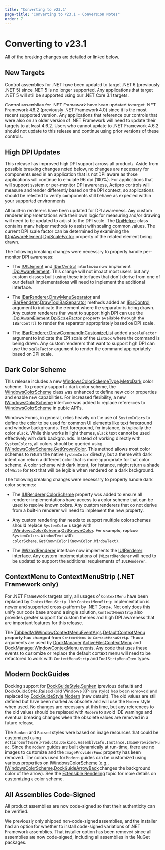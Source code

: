 ```yaml
---
title: "Converting to v23.1"
page-title: "Converting to v23.1 - Conversion Notes"
order: 7
---
```

# Converting to v23.1

All of the breaking changes are detailed or linked below.

## New Targets

Control assemblies for .NET have been updated to target .NET 6 (previously .NET 5) since .NET 5 is no longer supported.  Any applications that target .NET 5 will still be supported using our .NET Core 3.1 targets.

Control assemblies for .NET Framework have been updated to target .NET Framework 4.6.2 (previously .NET Framework 4.0) since it is the most recent supported version. Any applications that reference our controls that were also on an older version of .NET Framework will need to update their targets to at least 4.6.2. Users who cannot update to .NET Framework 4.6.2 should not update to this release and continue using prior versions of these controls.

## High DPI Updates

This release has improved high DPI support across all products. Aside from possible breaking changes noted below, no changes are necessary for components used in an application that is not DPI aware as those applications will continue to emulate 96 dpi (100%). For applications that will support system or per-monitor DPI awareness, Actipro controls will measure and render differently based on the DPI context, so applications should be retested to verify components still behave as expected within your supported environments.

All built-in renderers have been updated for DPI awareness. Any custom renderer implementations with their own logic for measuring and/or drawing will need to be updated to adjust to the DPI scale. The [DpiHelper](xref:@ActiproUIRoot.Drawing.DpiHelper) class contains many helper methods to assist with scaling common values. The current DPI scale factor can be determined by examining the [IDpiAwareElement](xref:@ActiproUIRoot.Controls.IDpiAwareElement).[DpiScaleFactor](xref:@ActiproUIRoot.Controls.IDpiAwareElement.DpiScaleFactor) property of the related element being drawn.

The following breaking changes were necessary to properly handle per-monitor DPI awareness:

- The [IUIElement](xref:@ActiproUIRoot.Controls.IUIElement) and [IBarControl](xref:@ActiproUIRoot.Controls.Bars.IBarControl) interfaces now implement [IDpiAwareElement](xref:@ActiproUIRoot.Controls.IDpiAwareElement).  This change will not impact most users, but any custom classes built using these interfaces that don't derive from one of our default implementations will need to implement the additional interface.

- The [IBarRenderer](xref:@ActiproUIRoot.Controls.Bars.IBarRenderer).[DrawMenuSeparator](xref:@ActiproUIRoot.Controls.Bars.IBarRenderer.DrawMenuSeparator*) and [IBarRenderer](xref:@ActiproUIRoot.Controls.Bars.IBarRenderer).[DrawToolBarSeparator](xref:@ActiproUIRoot.Controls.Bars.IBarRenderer.DrawToolBarSeparator*) methods added an [IBarControl](xref:@ActiproUIRoot.Controls.Bars.IBarControl) argument to indicate the element where the separator is being drawn. Any custom renderers that want to support high DPI can use the [IDpiAwareElement](xref:@ActiproUIRoot.Controls.IDpiAwareElement).[DpiScaleFactor](xref:@ActiproUIRoot.Controls.IDpiAwareElement.DpiScaleFactor) property available through the `IBarControl` to render the separator appropriately based on DPI scale.

- The [IBarRenderer](xref:@ActiproUIRoot.Controls.Bars.IBarRenderer).[DrawCommandInCustomizeList](xref:@ActiproUIRoot.Controls.Bars.IBarRenderer.DrawCommandInCustomizeList*) added a `scaleFactor` argument to indicate the DPI scale of the `ListBox` where the command is being drawn.  Any custom renderers that want to support high DPI can use the `scaleFactor` argument to render the command appropriately based on DPI scale.

## Dark Color Scheme

This release includes a new [WindowsColorSchemeType](xref:@ActiproUIRoot.Drawing.WindowsColorSchemeType).[MetroDark](xref:@ActiproUIRoot.Drawing.WindowsColorSchemeType.MetroDark) color scheme. To properly support a dark color scheme, the [WindowsColorScheme](xref:@ActiproUIRoot.Drawing.WindowsColorScheme) class was enhanced to define new color properties and enable new capabilities. For increased flexibility, a new [IWindowsColorScheme](xref:@ActiproUIRoot.Drawing.IWindowsColorScheme) interface was added to replace references to [WindowsColorScheme](xref:@ActiproUIRoot.Drawing.WindowsColorScheme) in public API's.

Windows Forms, in general, relies heavily on the use of `SystemColors` to define the color to be used for common UI elements like text foreground and window backgrounds.  Text foreground, for instance, is typically the color `Black`. While this works in light themes, `Black` text cannot be used effectively with dark backgrounds. Instead of working directly with `SystemColors`, all colors should be queried using [IWindowsColorScheme](xref:@ActiproUIRoot.Drawing.IWindowsColorScheme).[GetKnownColor](xref:@ActiproUIRoot.Drawing.IWindowsColorScheme.GetKnownColor*). This method allows most color schemes to return the native `SystemColor` directly, but a theme with dark intent can return a different color that is more appropriate for that color scheme. A color scheme with dark intent, for instance, might return a shade of `White` for text that will be legible when rendered on a dark background.

The following breaking changes were necessary to properly handle dark color schemes:

- The [IUIRenderer](xref:@ActiproUIRoot.Controls.IUIRenderer).[ColorScheme](xref:@ActiproUIRoot.Controls.IUIRenderer.ColorScheme) property was added to ensure all renderer implementations have access to a color scheme that can be used to resolve known colors. Any custom renderers that do not derive from a built-in renderer will need to implement the new property.

- Any custom rendering that needs to support multiple color schemes should replace `SystemColor` usage with [IWindowsColorScheme](xref:@ActiproUIRoot.Drawing.IWindowsColorScheme).[GetKnownColor](xref:@ActiproUIRoot.Drawing.IWindowsColorScheme.GetKnownColor*).  For example, replace `SystemColors.WindowText` with `colorScheme.GetKnownColor(KnownColor.WindowText)`.

- The [IWizardRenderer](xref:@ActiproUIRoot.Controls.Wizard.IWizardRenderer) interface now implements the [IUIRenderer](xref:@ActiproUIRoot.Controls.IUIRenderer) interface. Any custom implementations of `IWizardRenderer` will need to be updated to support the additional requirements of `IUIRenderer`.

## ContextMenu to ContextMenuStrip (.NET Framework only)

For .NET Framework targets only, all usages of `ContextMenu` have been replaced by `ContextMenuStrip`.  The `ContextMenuStrip` implementation is newer and supported cross-platform by .NET Core+. Not only does this unify our code base around a single solution, `ContextMenuStrip` also provides greater support for custom themes and high DPI awareness that are important features for this release.

The [TabbedMdiWindowContextMenuEventArgs](xref:@ActiproUIRoot.Controls.Docking.TabbedMdiWindowContextMenuEventArgs).[DefaultContextMenu](xref:@ActiproUIRoot.Controls.Docking.TabbedMdiWindowContextMenuEventArgs.DefaultContextMenu) property has changed from `ContextMenu` to `ContextMenuStrip`.  These arguments are used by [DockManager](xref:@ActiproUIRoot.Controls.Docking.DockManager).[ActiveFilesContextMenu](xref:@ActiproUIRoot.Controls.Docking.DockManager.ActiveFilesContextMenu) and [DockManager](xref:@ActiproUIRoot.Controls.Docking.DockManager).[WindowContextMenu](xref:@ActiproUIRoot.Controls.Docking.DockManager.WindowContextMenu) events. Any code that uses these events to customize or replace the default context menu will need to be refactored to work with `ContextMenuStrip` and `ToolStripMenuItem` types.

## Modern DockGuides

Docking support for [DockGuideStyle](xref:@ActiproUIRoot.Controls.Docking.DockGuideStyle).[Sunken](xref:@ActiproUIRoot.Controls.Docking.DockGuideStyle.Sunken) (previous default) and [DockGuideStyle](xref:@ActiproUIRoot.Controls.Docking.DockGuideStyle).[Raised](xref:@ActiproUIRoot.Controls.Docking.DockGuideStyle.Raised) (old Windows XP-era style) has been removed and replaced by [DockGuideStyle](xref:@ActiproUIRoot.Controls.Docking.DockGuideStyle).[Modern](xref:@ActiproUIRoot.Controls.Docking.DockGuideStyle.Modern) (new default). The old values are still defined but have been marked as obsolete and will use the `Modern` style when used. No changes are necessary at this time, but any references to the old values should be replaced with `Modern` to avoid IDE warnings and eventual breaking changes when the obsolete values are removed in a future release.

The `Sunken` and `Raised` styles were based on image resources that could be customized using `ActiproSoftware.Products.Docking.AssemblyInfo.Instance.ImageProviderFunc`. Since the `Modern` guides are built dynamically at run-time, there are no images to customize and the `ImageProviderFunc` property has been removed.  The colors used for `Modern` guides can be customized using various properties on [IWindowsColorScheme](xref:@ActiproUIRoot.Drawing.IWindowsColorScheme) (e.g., [IWindowsColorScheme](xref:@ActiproUIRoot.Drawing.IWindowsColorScheme).[DockGuideArrowBack](xref:@ActiproUIRoot.Drawing.IWindowsColorScheme.DockGuideArrowBack) changes the background color of the arrow).  See the [Extensible Rendering](../docking/extensible-rendering.md) topic for more details on customizing a color scheme.

## All Assemblies Code-Signed

All product assemblies are now code-signed so that their authenticity can be verified.

We previously only shipped non-code-signed assemblies, and the installer had an option for whether to install code-signed variations of .NET Framework assemblies.  That installer option has been removed since all assemblies are now code-signed, including all assemblies in the NuGet packages.
